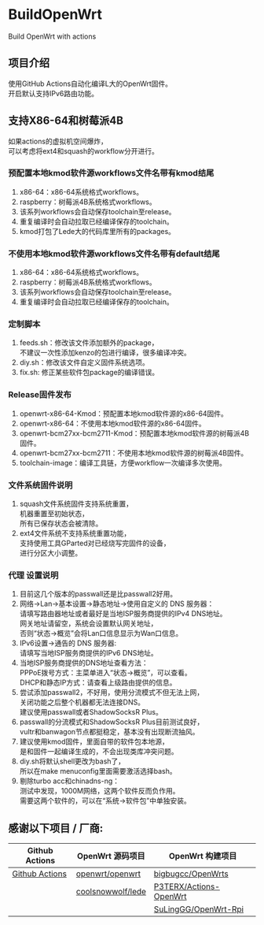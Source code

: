 # BuildOpenWrt
Build OpenWrt with actions

## 项目介绍
使用GitHub Actions自动化编译L大的OpenWrt固件。  
开启默认支持IPv6路由功能。  

## 支持X86-64和树莓派4B
如果actions的虚拟机空间爆炸，  
可以考虑将ext4和squash的workflow分开进行。

### 预配置本地kmod软件源workflows文件名带有kmod结尾
1. x86-64：x86-64系统格式workflows。  
2. raspberry：树莓派4B系统格式workflows。  
3. 该系列workflows会自动保存toolchain至release。  
4. 重复编译时会自动拉取已经编译保存的toolchain。  
5. kmod打包了Lede大的代码库里所有的packages。  

### 不使用本地kmod软件源workflows文件名带有default结尾
1. x86-64：x86-64系统格式workflows。  
2. raspberry：树莓派4B系统格式workflows。  
3. 该系列workflows会自动保存toolchain至release。  
4. 重复编译时会自动拉取已经编译保存的toolchain。  

### 定制脚本
1. feeds.sh：修改该文件添加额外的package，  
不建议一次性添加kenzo的包进行编译，很多编译冲突。 
2. diy.sh：修改该文件自定义固件系统选项。  
3. fix.sh: 修正某些软件包package的编译错误。  

### Release固件发布
1. openwrt-x86-64-Kmod：预配置本地kmod软件源的x86-64固件。  
2. openwrt-x86-64：不使用本地kmod软件源的x86-64固件。  
3. openwrt-bcm27xx-bcm2711-Kmod：预配置本地kmod软件源的树莓派4B固件。  
4. openwrt-bcm27xx-bcm2711：不使用本地kmod软件源的树莓派4B固件。  
5. toolchain-image：编译工具链，方便workflow一次编译多次使用。  

### 文件系统固件说明
1. squash文件系统固件支持系统重置，  
  机器重置至初始状态，  
  所有已保存状态会被清除。
2. ext4文件系统不支持系统重置功能，  
  支持使用工具GParted对已经烧写完固件的设备，  
  进行分区大小调整。

### 代理 设置说明
1. 目前这几个版本的passwall还是比passwall2好用。    
2. 网络->Lan->基本设置->静态地址->使用自定义的 DNS 服务器：  
  请填写路由器地址或者最好是当地ISP服务商提供的IPv4 DNS地址。  
  网关地址请留空，系统会设置默认网关地址，  
  否则“状态->概览”会将Lan口信息显示为Wan口信息。  
3. IPv6设置->通告的 DNS 服务器:  
  请填写当地ISP服务商提供的IPv6 DNS地址。 
4. 当地ISP服务商提供的DNS地址查看方法：  
  PPPoE拨号方式：主菜单进入“状态->概览”，可以查看。  
  DHCP和静态IP方式：请查看上级路由提供的信息。  
5. 尝试添加passwall2，不好用，使用分流模式不但无法上网，  
  关闭功能之后整个机器都无法连接DNS。    
  建议使用passwall或者ShadowSocksR Plus。  
6. passwall的分流模式和ShadowSocksR Plus目前测试良好，  
  vultr和banwagon节点都挺稳定，基本没有出现断流抽风。  
7. 建议使用kmod固件，里面自带的软件包本地源，  
  是和固件一起编译生成的，不会出现类库冲突问题。  
8. diy.sh将默认shell更改为bash了，  
  所以在make menuconfig里面需要激活选择bash。  
9. 剔除turbo acc和chinadns-ng：  
  测试中发现，1000M网络，这两个软件反而负作用。  
  需要这两个软件的，可以在“系统->软件包”中单独安装。
  
  
  

## 感谢以下项目 / 厂商:

| Github Actions                                        | OpenWrt 源码项目                                             | OpenWrt 构建项目                                             | 
| ----------------------------------------------------- | ------------------------------------------------------------ | ------------------------------------------------------------ | 
| [Github Actions](https://github.com/features/actions) | [openwrt/openwrt](https://github.com/openwrt/openwrt/)       | [bigbugcc/OpenWrts](https://github.com/bigbugcc/OpenWrts) | 
|                                                       | [coolsnowwolf/lede](https://github.com/coolsnowwolf/lede)    | [P3TERX/Actions-OpenWrt](https://github.com/P3TERX/Actions-OpenWrt) | 
|                                                       |                                                              | [SuLingGG/OpenWrt-Rpi](https://github.com/SuLingGG/OpenWrt-Rpi) | 

